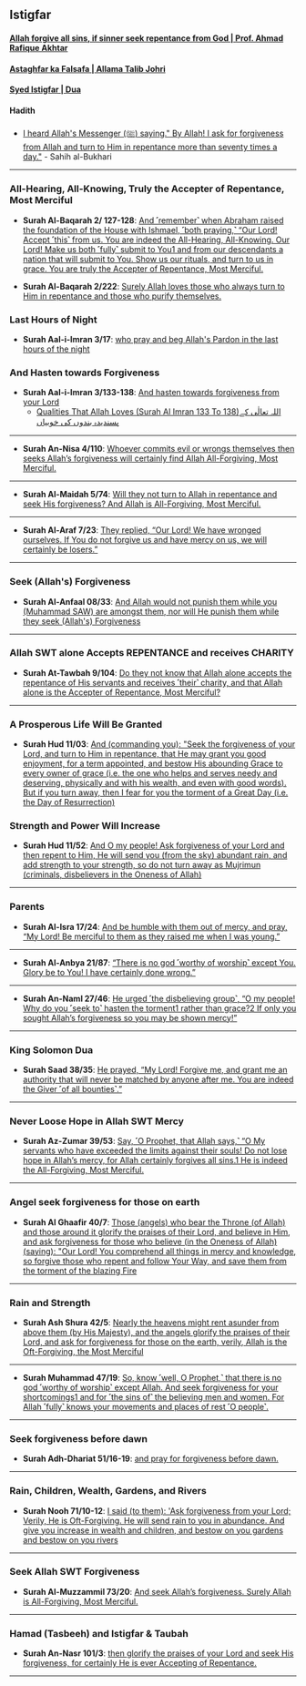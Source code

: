 ## Istigfar

#### [Allah forgive all sins, if sinner seek repentance from God | Prof. Ahmad Rafique Akhtar](https://www.youtube.com/watch?v=X1WIFFwQri8)

#### [Astaghfar ka Falsafa | Allama Talib Johri](https://www.youtube.com/watch?v=6vCzVfdPNMs&t=16s)

#### [Syed Istigfar | Dua](https://www.youtube.com/shorts/WaEOEiUQHL4)

#### Hadith
* [I heard Allah's Messenger (ﷺ) saying." By Allah! I ask for forgiveness from Allah and turn to Him in repentance more than seventy times a day."](https://sunnah.com/bukhari:6307) - Sahih al-Bukhari

***

### All-Hearing, All-Knowing, Truly the Accepter of Repentance, Most Merciful

* __Surah Al-Baqarah 2/ 127-128__: [And ˹remember˺ when Abraham raised the foundation of the House with Ishmael, ˹both praying,˺ “Our Lord! Accept ˹this˺ from us. You are indeed the All-Hearing, All-Knowing. Our Lord! Make us both ˹fully˺ submit to You1 and from our descendants a nation that will submit to You. Show us our rituals, and turn to us in grace. You are truly the Accepter of Repentance, Most Merciful.](https://quran.com/2/127-128)

* __Surah Al-Baqarah 2/222__: [Surely Allah loves those who always turn to Him in repentance and those who purify themselves.](https://quran.com/2/222)

### Last Hours of Night

* __Surah Aal-i-Imran 3/17__: [ who pray and beg Allah's Pardon in the last hours of the night](https://quranwbw.com/3#17)

### And Hasten towards Forgiveness
* __Surah Aal-i-Imran 3/133-138__: [And hasten towards forgiveness from your Lord](https://quranwbw.com/3#133-138)
    * [Qualities That Allah Loves (Surah Al Imran 133 To 138)اللہ تعالٰی کے پسندیدہ بندوں کی خوبیاں](https://www.youtube.com/watch?v=ZILqqDCJYAw)

***

* __Surah An-Nisa 4/110__: [Whoever commits evil or wrongs themselves then seeks Allah’s forgiveness will certainly find Allah All-Forgiving, Most Merciful.](https://quran.com/4/110)

***

* __Surah Al-Maidah 5/74__: [Will they not turn to Allah in repentance and seek His forgiveness? And Allah is All-Forgiving, Most Merciful.](https://quran.com/5/74)

***

* __Surah Al-Araf 7/23__: [They replied, “Our Lord! We have wronged ourselves. If You do not forgive us and have mercy on us, we will certainly be losers.”](https://quran.com/7/23)


***

### Seek (Allah's) Forgiveness

* __Surah Al-Anfaal 08/33__: [And Allah would not punish them while you (Muhammad SAW) are amongst them, nor will He punish them while they seek (Allah's) Forgiveness](https://quranwbw.com/8#33)

***

### Allah SWT alone Accepts REPENTANCE and receives CHARITY
* __Surah At-Tawbah 9/104__: [Do they not know that Allah alone accepts the repentance of His servants and receives ˹their˺ charity, and that Allah alone is the Accepter of Repentance, Most Merciful?](https://quran.com/9/104)

***

### A Prosperous Life Will Be Granted

* __Surah Hud 11/03__: [And (commanding you): "Seek the forgiveness of your Lord, and turn to Him in repentance, that He may grant you good enjoyment, for a term appointed, and bestow His abounding Grace to every owner of grace (i.e. the one who helps and serves needy and deserving, physically and with his wealth, and even with good words). But if you turn away, then I fear for you the torment of a Great Day (i.e. the Day of Resurrection)](https://quranwbw.com/11#3)

### Strength and Power Will Increase

* __Surah Hud 11/52__: [And O my people! Ask forgiveness of your Lord and then repent to Him, He will send you (from the sky) abundant rain, and add strength to your strength, so do not turn away as Mujrimun (criminals, disbelievers in the Oneness of Allah)](https://quranwbw.com/11#52)

***

### Parents

* __Surah Al-Isra 17/24__: [And be humble with them out of mercy, and pray, “My Lord! Be merciful to them as they raised me when I was young.”](https://quran.com/17/24)

***

* __Surah Al-Anbya 21/87__: [“There is no god ˹worthy of worship˺ except You. Glory be to You! I have certainly done wrong.”](https://quran.com/21/87)

***

* __Surah An-Naml 27/46__: [He urged ˹the disbelieving group˺, “O my people! Why do you ˹seek to˺ hasten the torment1 rather than grace?2 If only you sought Allah’s forgiveness so you may be shown mercy!”](https://quran.com/27/46)

***


### King Solomon Dua
* __Surah Saad 38/35__: [He prayed, “My Lord! Forgive me, and grant me an authority that will never be matched by anyone after me. You are indeed the Giver ˹of all bounties˺.”](https://quran.com/38/35)

***

### Never Loose Hope in Allah SWT Mercy
* __Surah Az-Zumar 39/53__: [Say, ˹O Prophet, that Allah says,˺ “O My servants who have exceeded the limits against their souls! Do not lose hope in Allah’s mercy, for Allah certainly forgives all sins.1 He is indeed the All-Forgiving, Most Merciful.](https://quran.com/39/53)

***

### Angel seek forgiveness for those on earth
* __Surah Al Ghaafir 40/7__: [Those (angels) who bear the Throne (of Allah) and those around it glorify the praises of their Lord, and believe in Him, and ask forgiveness for those who believe (in the Oneness of Allah) (saying): "Our Lord! You comprehend all things in mercy and knowledge, so forgive those who repent and follow Your Way, and save them from the torment of the blazing Fire](https://quranwbw.com/40#7)

***

### Rain and Strength

* __Surah Ash Shura 42/5__: [Nearly the heavens might rent asunder from above them (by His Majesty), and the angels glorify the praises of their Lord, and ask for forgiveness for those on the earth, verily, Allah is the Oft-Forgiving, the Most Merciful](https://quranwbw.com/42#5)

***

* __Surah Muhammad 47/19__: [So, know ˹well, O  Prophet,˺ that there is no god ˹worthy of worship˺ except Allah. And seek forgiveness for your shortcomings1 and for ˹the sins of˺ the believing men and women. For Allah ˹fully˺ knows your movements and places of rest ˹O people˺.](https://quranwbw.com/47/19)

***

### Seek forgiveness before dawn

* __Surah Adh-Dhariat 51/16-19__: [and pray for forgiveness before dawn.](https://quran.com/51/16-19)

***

### Rain, Children, Wealth, Gardens, and Rivers

* __Surah Nooh 71/10-12__: [I said (to them): 'Ask forgiveness from your Lord; Verily, He is Oft-Forgiving. He will send rain to you in abundance. And give you increase in wealth and children, and bestow on you gardens and bestow on you rivers](https://quranwbw.com/71#10-12)

***

### Seek Allah SWT Forgiveness

* __Surah Al-Muzzammil 73/20__: [And seek Allah’s forgiveness. Surely Allah is All-Forgiving, Most Merciful.](https://quran.com/73/20)

***

### Hamad (Tasbeeh) and Istigfar & Taubah

* __Surah An-Nasr 101/3__: [then glorify the praises of your Lord and seek His forgiveness, for certainly He is ever Accepting of Repentance.](https://quran.com/110)

*** 
